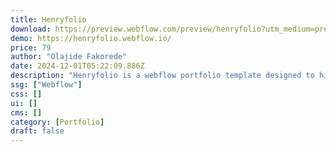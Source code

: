 ```yaml
---
title: Henryfolio
download: https://preview.webflow.com/preview/henryfolio?utm_medium=preview_link&utm_source=dashboard&utm_content=henryfolio&preview=b56985ca212b115d6dddf26a1aebb446&workflow=preview
demo: https://henryfolio.webflow.io/
price: 79
author: "Olajide Fakorede"
date: 2024-12-01T05:22:09.886Z
description: "Henryfolio is a webflow portfolio template designed to highlight your work. Perfect for freelancers, creatives, and agencies."
ssg: ["Webflow"]
css: []
ui: []
cms: []
category: [Portfolio]
draft: false
---
```


